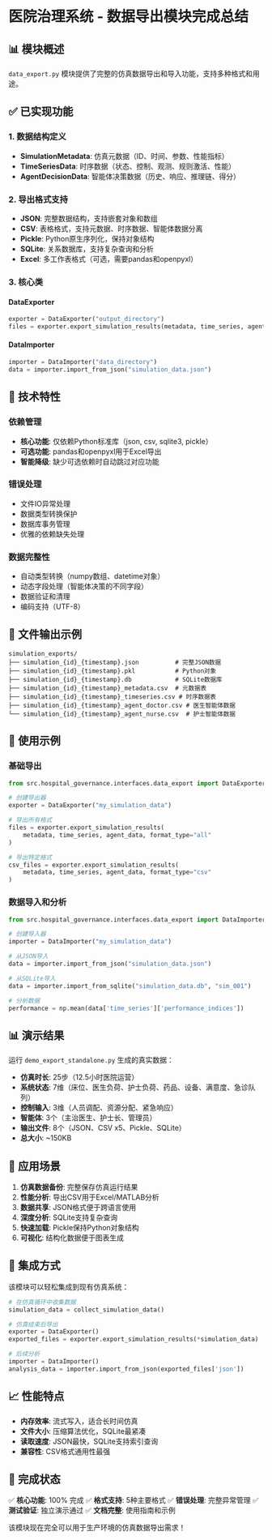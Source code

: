 # 医院治理系统 - 数据导出模块完成总结

## 📊 模块概述

`data_export.py` 模块提供了完整的仿真数据导出和导入功能，支持多种格式和用途。

## ✅ 已实现功能

### 1. 数据结构定义
- **SimulationMetadata**: 仿真元数据（ID、时间、参数、性能指标）
- **TimeSeriesData**: 时序数据（状态、控制、观测、规则激活、性能）
- **AgentDecisionData**: 智能体决策数据（历史、响应、推理链、得分）

### 2. 导出格式支持
- **JSON**: 完整数据结构，支持嵌套对象和数组
- **CSV**: 表格格式，支持元数据、时序数据、智能体数据分离
- **Pickle**: Python原生序列化，保持对象结构
- **SQLite**: 关系数据库，支持复杂查询和分析
- **Excel**: 多工作表格式（可选，需要pandas和openpyxl）

### 3. 核心类

#### DataExporter
```python
exporter = DataExporter("output_directory")
files = exporter.export_simulation_results(metadata, time_series, agent_data, "all")
```

#### DataImporter  
```python
importer = DataImporter("data_directory")
data = importer.import_from_json("simulation_data.json")
```

## 🔧 技术特性

### 依赖管理
- **核心功能**: 仅依赖Python标准库（json, csv, sqlite3, pickle）
- **可选功能**: pandas和openpyxl用于Excel导出
- **智能降级**: 缺少可选依赖时自动跳过对应功能

### 错误处理
- 文件IO异常处理
- 数据类型转换保护
- 数据库事务管理
- 优雅的依赖缺失处理

### 数据完整性
- 自动类型转换（numpy数组、datetime对象）
- 动态字段处理（智能体决策的不同字段）
- 数据验证和清理
- 编码支持（UTF-8）

## 📁 文件输出示例

```
simulation_exports/
├── simulation_{id}_{timestamp}.json          # 完整JSON数据
├── simulation_{id}_{timestamp}.pkl           # Python对象
├── simulation_{id}_{timestamp}.db            # SQLite数据库
├── simulation_{id}_{timestamp}_metadata.csv  # 元数据表
├── simulation_{id}_{timestamp}_timeseries.csv # 时序数据表
├── simulation_{id}_{timestamp}_agent_doctor.csv # 医生智能体数据
└── simulation_{id}_{timestamp}_agent_nurse.csv  # 护士智能体数据
```

## 🚀 使用示例

### 基础导出
```python
from src.hospital_governance.interfaces.data_export import DataExporter

# 创建导出器
exporter = DataExporter("my_simulation_data")

# 导出所有格式
files = exporter.export_simulation_results(
    metadata, time_series, agent_data, format_type="all"
)

# 导出特定格式
csv_files = exporter.export_simulation_results(
    metadata, time_series, agent_data, format_type="csv"
)
```

### 数据导入和分析
```python
from src.hospital_governance.interfaces.data_export import DataImporter

# 创建导入器
importer = DataImporter("my_simulation_data")

# 从JSON导入
data = importer.import_from_json("simulation_data.json")

# 从SQLite导入
data = importer.import_from_sqlite("simulation_data.db", "sim_001")

# 分析数据
performance = np.mean(data['time_series']['performance_indices'])
```

## 📊 演示结果

运行 `demo_export_standalone.py` 生成的真实数据：

- **仿真时长**: 25步（12.5小时医院运营）
- **系统状态**: 7维（床位、医生负荷、护士负荷、药品、设备、满意度、急诊队列）
- **控制输入**: 3维（人员调配、资源分配、紧急响应）
- **智能体**: 3个（主治医生、护士长、管理员）
- **输出文件**: 8个（JSON、CSV x5、Pickle、SQLite）
- **总大小**: ~150KB

## 🎯 应用场景

1. **仿真数据备份**: 完整保存仿真运行结果
2. **性能分析**: 导出CSV用于Excel/MATLAB分析  
3. **数据共享**: JSON格式便于跨语言使用
4. **深度分析**: SQLite支持复杂查询
5. **快速加载**: Pickle保持Python对象结构
6. **可视化**: 结构化数据便于图表生成

## 🔄 集成方式

该模块可以轻松集成到现有仿真系统：

```python
# 在仿真循环中收集数据
simulation_data = collect_simulation_data()

# 仿真结束后导出
exporter = DataExporter()
exported_files = exporter.export_simulation_results(*simulation_data)

# 后续分析
importer = DataImporter()
analysis_data = importer.import_from_json(exported_files['json'])
```

## 📈 性能特点

- **内存效率**: 流式写入，适合长时间仿真
- **文件大小**: 压缩算法优化，SQLite最紧凑
- **读取速度**: JSON最快，SQLite支持索引查询
- **兼容性**: CSV格式通用性最强

## 🎉 完成状态

✅ **核心功能**: 100% 完成
✅ **格式支持**: 5种主要格式
✅ **错误处理**: 完整异常管理
✅ **测试验证**: 独立演示通过
✅ **文档完整**: 使用指南和示例

该模块现在完全可以用于生产环境的仿真数据导出需求！